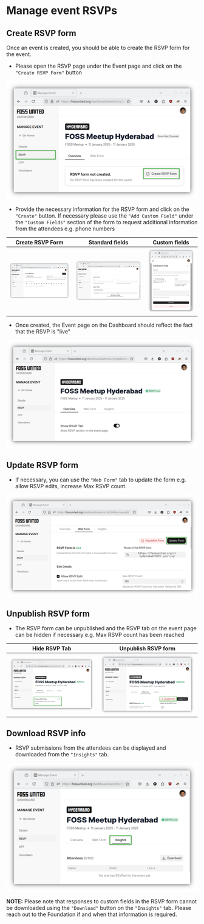 # Manage event RSVPs

## Create RSVP form

Once an event is created, you should be able to create the RSVP form for the
event.

- Please open the RSVP page under the Event page and click on the
  `"Create RSVP Form"` button

![rsvp page](./assets/create-rsvp.png)

- Provide the necessary information for the RSVP form and click on the
  `"Create"` button. If necessary please use the `"Add Custom Field"` under
  the `"Custom Fields"` section of the form to request additional information
  from the attendees e.g. phone numbers

| Create RSVP Form                                | Standard fields                                   | Custom fields                                                      |
| ----------------------------------------------- | ------------------------------------------------- | ------------------------------------------------------------------ |
| ![create rsvp I](./assets/create-rsvp-form.png) | ![create rsvp I](./assets/create-rsvp-form-2.png) | ![add custom field](./assets/create-rsvp-form-custom-question.png) |

- Once created, the Event page on the Dashboard should reflect the fact that
  the RSVP is "live"

![rsvp live](./assets/rsvp-live.png)

## Update RSVP form

- If necessary, you can use the `"Web Form"` tab to update the form e.g.
  allow RSVP edits, increase Max RSVP count.

![update rsvp](./assets/update-rsvp-form.png)

## Unpublish RSVP form

- The RSVP form can be unpublished and the RSVP tab on the event page can be
  hidden if necessary e.g. Max RSVP count has been reached

| Hide RSVP Tab                                | Unpublish RSVP form                                      |
| -------------------------------------------- | -------------------------------------------------------- |
| ![hide rsvp tab](./assets/hide-rsvp-tab.png) | ![unpublish rsvp form](./assets/unpublish-rsvp-form.png) |

## Download RSVP info

- RSVP submissions from the attendees can be displayed and downloaded from the
  `"Insights"` tab.

![RSVP Insights](./assets/rsvp-insights.png)

**NOTE:** Please note that responses to custom fields in the RSVP form cannot
be downloaded using the `"Download"` button on the `"Insights"` tab. Please
reach out to the Foundation if and when that information is required.
